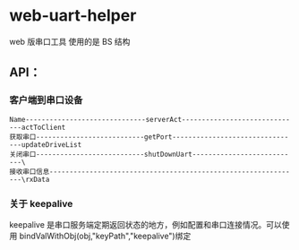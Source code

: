 # web-uart-helper

web 版串口工具 使用的是 BS 结构

## API：

### 客户端到串口设备

```
Name------------------------------serverAct------------------------------actToClient
获取串口---------------------------getPort--------------------------------updateDriveList
关闭串口---------------------------shutDownUart---------------------------\
接收串口信息---------------------------------------------------------------\rxData
```

### 关于 keepalive

keepalive 是串口服务端定期返回状态的地方，例如配置和串口连接情况。可以使用 bindValWithObj(obj,"keyPath","keepalive")绑定

